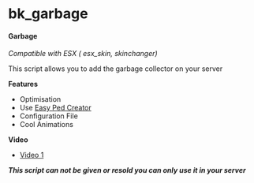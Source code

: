 # bk_garbage

#### **Garbage**

*Compatible with ESX ( esx_skin, skinchanger)*

This script allows you to add the garbage collector on your server

**Features**

* Optimisation
* Use [Easy Ped Creator](https://forum.cfx.re/t/free-blackout-easy-ped-creator/2979520)
* Configuration File
* Cool Animations

**Video**

* [Video 1](https://streamable.com/5z6miu)

***This script can not be given or resold you can only use it in your server***
